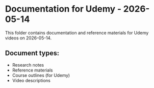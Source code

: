 # Documentation for Udemy - 2026-05-14

This folder contains documentation and reference materials for Udemy videos on 2026-05-14.

## Document types:
- Research notes
- Reference materials
- Course outlines (for Udemy)
- Video descriptions
